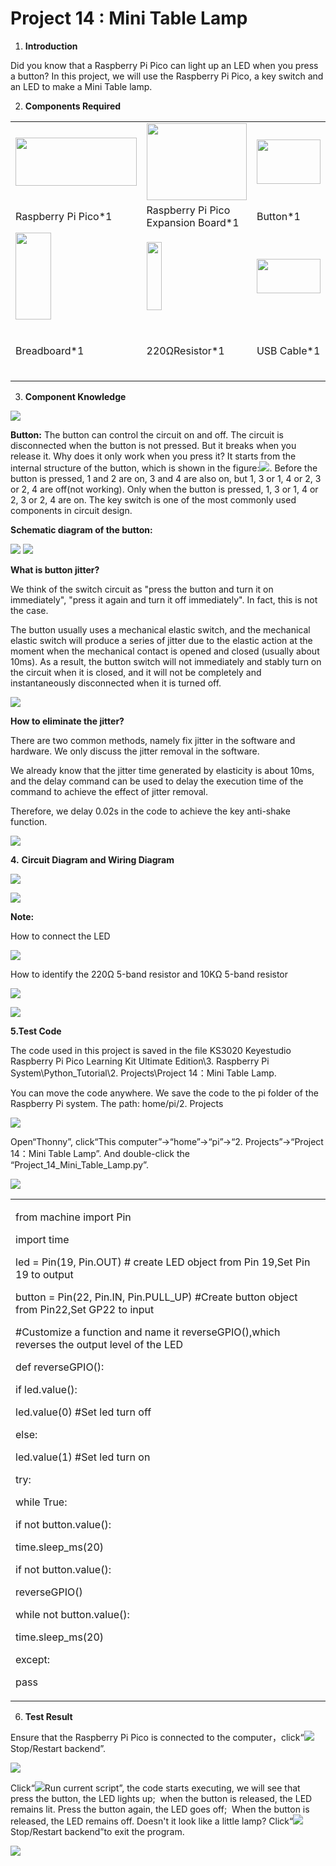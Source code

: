 # Project 14 : Mini Table Lamp

1.  **Introduction**

Did you know that a Raspberry Pi Pico can light up an LED when you press a button? In this project, we will use the Raspberry Pi Pico, a key switch and an LED to make a Mini Table lamp.

2.  **Components Required**

<table>
<tbody>
<tr class="odd">
<td><img src="https://raw.githubusercontent.com/keyestudio/KS3020-KS3020F-Keyestudio-Raspberry-Pi-Pico-Ultimate-Starter-Kit-Raspberry-Pi/master/media/222aee34a428755aaf97b711ded3f09a.jpeg" style="width:2.01667in;height:0.80278in" /></td>
<td><img src="https://raw.githubusercontent.com/keyestudio/KS3020-KS3020F-Keyestudio-Raspberry-Pi-Pico-Ultimate-Starter-Kit-Raspberry-Pi/master/media/bbed91c0b45fcafc7e7163bfeabf68f9.png" style="width:1.67014in;height:1.28472in" /></td>
<td><img src="https://raw.githubusercontent.com/keyestudio/KS3020-KS3020F-Keyestudio-Raspberry-Pi-Pico-Ultimate-Starter-Kit-Raspberry-Pi/master/media/5b8fea4657b47510d199f740fdcaaa9d.png" style="width:1.06736in;height:0.74236in" /></td>
<td><img src="https://raw.githubusercontent.com/keyestudio/KS3020-KS3020F-Keyestudio-Raspberry-Pi-Pico-Ultimate-Starter-Kit-Raspberry-Pi/master/media/ef77f5a64c382157fc2dea21ec373fef.png" style="width:0.29514in;height:1.25903in" /></td>
<td><img src="https://raw.githubusercontent.com/keyestudio/KS3020-KS3020F-Keyestudio-Raspberry-Pi-Pico-Ultimate-Starter-Kit-Raspberry-Pi/master/media/da8a2a9d15baf7280966f3fdbb025a8c.png" style="width:0.26042in;height:1.16667in" /></td>
</tr>
<tr class="even">
<td>Raspberry Pi Pico*1</td>
<td>Raspberry Pi Pico Expansion Board*1</td>
<td>Button*1</td>
<td>Red LED*1</td>
<td>10KΩResistor*1</td>
</tr>
<tr class="odd">
<td><img src="https://raw.githubusercontent.com/keyestudio/KS3020-KS3020F-Keyestudio-Raspberry-Pi-Pico-Ultimate-Starter-Kit-Raspberry-Pi/master/media/e380dd26e4825be9a768973802a55fe6.png" style="width:0.59028in;height:1.44583in" /></td>
<td><img src="https://raw.githubusercontent.com/keyestudio/KS3020-KS3020F-Keyestudio-Raspberry-Pi-Pico-Ultimate-Starter-Kit-Raspberry-Pi/master/media/845d05a6108b1662b828610ba9dcb788.png" style="width:0.25833in;height:1.13681in" /></td>
<td><img src="https://raw.githubusercontent.com/keyestudio/KS3020-KS3020F-Keyestudio-Raspberry-Pi-Pico-Ultimate-Starter-Kit-Raspberry-Pi/master/media/7dcbd02995be3c142b2f97df7f7c03ce.png" style="width:1.05903in;height:0.56667in" /></td>
<td><img src="https://raw.githubusercontent.com/keyestudio/KS3020-KS3020F-Keyestudio-Raspberry-Pi-Pico-Ultimate-Starter-Kit-Raspberry-Pi/master/media/e9a8d050105397bb183512fb4ffdd2f6.png" style="width:0.8375in;height:0.83194in" /></td>
<td><img src="https://raw.githubusercontent.com/keyestudio/KS3020-KS3020F-Keyestudio-Raspberry-Pi-Pico-Ultimate-Starter-Kit-Raspberry-Pi/master/media/9cab81f7da18c7b0c245ec2a2f614f3a.png" style="width:0.84514in;height:0.83264in" /></td>
</tr>
<tr class="even">
<td>Breadboard*1</td>
<td>220ΩResistor*1</td>
<td>USB Cable*1</td>
<td><p>Jumper</p>
<p>Wires</p></td>
<td>Button Cap*1</td>
</tr>
</tbody>
</table>

3.  **Component Knowledge**

![](/media/5b8fea4657b47510d199f740fdcaaa9d.png)

**Button:** The button can control the circuit on and off. The circuit is disconnected when the button is not pressed. But it breaks when you release it. Why does it only work when you press it? It starts from the internal structure of the button, which is shown in the figure:![](/media/d2a204e61c768f18924150db58aee093.png). Before the button is pressed, 1 and 2 are on, 3 and 4 are also on, but 1, 3 or 1, 4 or 2, 3 or 2, 4 are off(not working). Only when the button is pressed, 1, 3 or 1, 4 or 2, 3 or 2, 4 are on. The key switch is one of the most commonly used components in circuit design.

**Schematic diagram of the button:**

![](/media/5e42fde9876f9be810d85a7fb8b331f7.png)
![](/media/8677548f9e756281629430d66ba3a460.png)

**What is button jitter?**

We think of the switch circuit as "press the button and turn it on immediately", "press it again and turn it off immediately". In fact,
this is not the case.

The button usually uses a mechanical elastic switch, and the mechanical elastic switch will produce a series of jitter due to the elastic action at the moment when the mechanical contact is opened and closed (usually about 10ms). As a result, the button switch will not immediately and stably turn on the circuit when it is closed, and it will not be completely and instantaneously disconnected when it is turned off.

![](/media/7e7ac82db8bb810a7ee1de4181ceaa2d.jpeg)

**How to eliminate the jitter?**

There are two common methods, namely fix jitter in the software and hardware. We only discuss the jitter removal in the software.

We already know that the jitter time generated by elasticity is about 10ms, and the delay command can be used to delay the execution time of the command to achieve the effect of jitter removal.

Therefore, we delay 0.02s in the code to achieve the key anti-shake function.

![](/media/c0d68d1134b0b4097e8983ed2cac07fc.jpeg)

**4.** **Circuit Diagram and Wiring Diagram**

![](/media/0753a2a452e0292b31f79f9b6dabb0cc.png)

![](/media/a03a6553dc194ab61fb7b4d914740f90.png)

**Note:**

How to connect the LED

![](/media/f70404aa49540fd7aecae944c7c01f83.jpeg)

How to identify the 220Ω 5-band resistor and 10KΩ 5-band resistor

![](/media/55c0199544e9819328f6d5778f10d7d0.png)

![](/media/246cf3885dc837c458a28123885c9f7b.png)

**5.Test Code**

The code used in this project is saved in the file KS3020 Keyestudio Raspberry Pi Pico Learning Kit Ultimate Edition\\3. Raspberry Pi System\\Python\_Tutorial\\2. Projects\\Project 14：Mini Table Lamp.

You can move the code anywhere. We save the code to the pi folder of the Raspberry Pi system. The path: home/pi/2. Projects

![](/media/ae27830403a2f741aa9b725e5324c215.png)

Open“Thonny”, click“This computer”→“home”→“pi”→“2. Projects”→“Project 14：Mini Table Lamp”. And double-click the “Project\_14\_Mini\_Table\_Lamp.py”.

![](/media/275a3c4efc6794dc8fac059a2aa7f9e1.png)

<table>
<tbody>
<tr class="odd">
<td><p>from machine import Pin</p>
<p>import time</p>
<p>led = Pin(19, Pin.OUT) # create LED object from Pin 19,Set Pin 19 to output</p>
<p>button = Pin(22, Pin.IN, Pin.PULL_UP) #Create button object from Pin22,Set GP22 to input</p>
<p>#Customize a function and name it reverseGPIO(),which reverses the output level of the LED</p>
<p>def reverseGPIO():</p>
<p>if led.value():</p>
<p>led.value(0) #Set led turn off</p>
<p>else:</p>
<p>led.value(1) #Set led turn on</p>
<p>try:</p>
<p>while True:</p>
<p>if not button.value():</p>
<p>time.sleep_ms(20)</p>
<p>if not button.value():</p>
<p>reverseGPIO()</p>
<p>while not button.value():</p>
<p>time.sleep_ms(20)</p>
<p>except:</p>
<p>pass</p></td>
</tr>
</tbody>
</table>

6.  **Test Result**
    
Ensure that the Raspberry Pi Pico is connected to the computer，click“![](/media/ec00367ea605788eab454cd176b94c7b.png)Stop/Restart backend”.

![](/media/a85c858067d3c56ab6f35bc4cc631e5d.png)

Click“![](/media/bb4d9305714a178069d277b20e0934b7.png)Run current script”, the code starts executing, we will see that press the button, the LED lights up;  when the button is released, the LED remains lit. Press the button again, the LED goes off;  When the button is released, the LED remains off. Doesn't it look like a little lamp? Click“![](/media/ec00367ea605788eab454cd176b94c7b.png)Stop/Restart backend”to exit the program.

![](/media/4228655348a81a57813174e42b167955.png)
